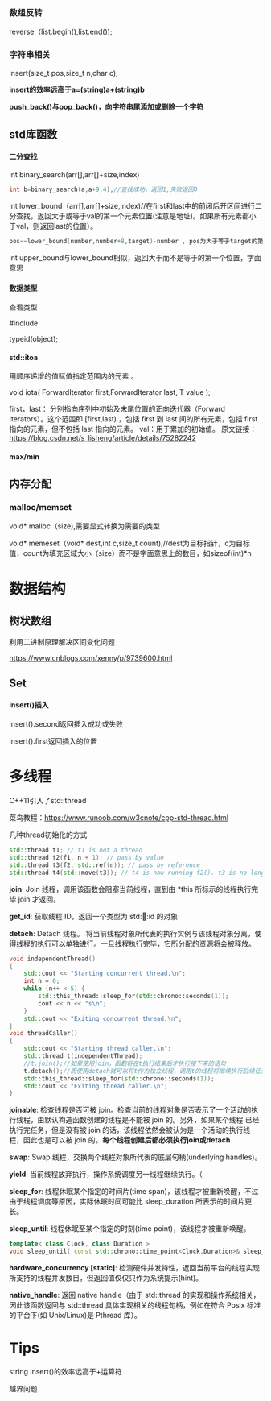 ### 数组反转

<algorithm>

reverse（list.begin(),list.end());

### 字符串相关

insert(size_t pos,size_t n,char c);

**insert的效率远高于a=(string)a+(string)b**

**push_back()与pop_back()，向字符串尾添加或删除一个字符**

## std库函数

<algorithm>

#### 二分查找

int binary_search(arr[],arr[]+size,index)

```C++
int b=binary_search(a,a+9,4);//查找成功，返回1,失败返回0
```

int lower_bound（arr[],arr[]+size,index)//在first和last中的前闭后开区间进行二分查找，返回大于或等于val的第一个元素位置(注意是地址)。如果所有元素都小于val，则返回last的位置）。

```C++
pos==lower_bound(number,number+8,target)-number , pos为大于等于target的第一个元素的下标
```

int upper_bound与lower_bound相似，返回大于而不是等于的第一个位置，字面意思

#### 数据类型

查看类型

#include <typeinfo>

typeid(object);

#### std::itoa

用顺序递增的值赋值指定范围内的元素 。	

void iota( ForwardIterator first,ForwardIterator last, T value );

first，last：
分别指向序列中初始及末尾位置的正向迭代器（Forward Iterators）。这个范围即 [first,last) ，包括 first 到 last 间的所有元素，包括 first 指向的元素，但不包括 last 指向的元素。
val：用于累加的初始值。
原文链接：https://blog.csdn.net/s_lisheng/article/details/75282242

#### max/min



## 内存分配

### malloc/memset

void* malloc（size),需要显式转换为需要的类型

void* memeset（void* dest,int c,size_t count);//dest为目标指针，c为目标值，count为填充区域大小（size）而不是字面意思上的数目，如sizeof(int)*n



# 数据结构

## 树状数组

利用二进制原理解决区间变化问题

https://www.cnblogs.com/xenny/p/9739600.html

## Set

#### insert()插入 

insert().second返回插入成功或失败

insert().first返回插入的位置

# 多线程

C++11引入了std::thread 

菜鸟教程：https://www.runoob.com/w3cnote/cpp-std-thread.html

几种thread初始化的方式

```C++
std::thread t1; // t1 is not a thread
std::thread t2(f1, n + 1); // pass by value
std::thread t3(f2, std::ref(n)); // pass by reference
std::thread t4(std::move(t3)); // t4 is now running f2(). t3 is no longer a thread
```

**join**:  Join 线程，调用该函数会阻塞当前线程，直到由 *this 所标示的线程执行完毕 join 才返回。

**get_id**: 获取线程 ID，返回一个类型为 std::thread::id 的对象

**detach**: Detach 线程。 将当前线程对象所代表的执行实例与该线程对象分离，使得线程的执行可以单独进行。一旦线程执行完毕，它所分配的资源将会被释放。

```C++
void independentThread()
{
	std::cout << "Starting concurrent thread.\n";
	int n = 0;
	while (n++ < 5) {
		std::this_thread::sleep_for(std::chrono::seconds(1));
		cout << n << "s\n";
	}
	std::cout << "Exiting concurrent thread.\n";
}
void threadCaller()
{
	std::cout << "Starting thread caller.\n";
	std::thread t(independentThread);
	//t.join();//如果使用join，函数将在t执行结束后才执行接下来的语句
	t.detach();//而使用detach就可以将t作为独立线程，调用t的线程将继续执行后续任务
	std::this_thread::sleep_for(std::chrono::seconds(1));
	std::cout << "Exiting thread caller.\n";
}
```

**joinable**: 检查线程是否可被 join。检查当前的线程对象是否表示了一个活动的执行线程，由默认构造函数创建的线程是不能被 join 的。另外，如果某个线程 已经执行完任务，但是没有被 join 的话，该线程依然会被认为是一个活动的执行线程，因此也是可以被 join 的。**每个线程创建后都必须执行join或detach**

**swap**: Swap 线程，交换两个线程对象所代表的底层句柄(underlying handles)。

**yield**: 当前线程放弃执行，操作系统调度另一线程继续执行。（

**sleep_for**: 线程休眠某个指定的时间片(time span)，该线程才被重新唤醒，不过由于线程调度等原因，实际休眠时间可能比 sleep_duration 所表示的时间片更长。

**sleep_until**: 线程休眠至某个指定的时刻(time point)，该线程才被重新唤醒。

```C++
template< class Clock, class Duration >
void sleep_until( const std::chrono::time_point<Clock,Duration>& sleep_time );
```

**hardware_concurrency [static]**: 检测硬件并发特性，返回当前平台的线程实现所支持的线程并发数目，但返回值仅仅只作为系统提示(hint)。

**native_handle**: 返回 native handle（由于 std::thread 的实现和操作系统相关，因此该函数返回与 std::thread 具体实现相关的线程句柄，例如在符合 Posix 标准的平台下(如 Unix/Linux)是 Pthread 库）。



# Tips

string insert()的效率远高于+运算符

越界问题


